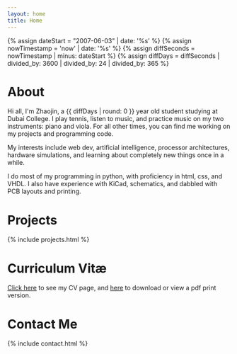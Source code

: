 ```yaml
---
layout: home
title: Home
---
```

{% assign dateStart = "2007-06-03" | date: '%s' %}
{% assign nowTimestamp = 'now' | date: '%s' %}
{% assign diffSeconds = nowTimestamp | minus: dateStart %}
{% assign diffDays = diffSeconds | divided_by: 3600 | divided_by: 24 | divided_by: 365 %}


# About

Hi all, I'm Zhaojin, a {{ diffDays | round: 0 }} year old student studying at Dubai College. I play tennis, listen to music, and practice music on my two instruments: piano and viola. For all other times, you can find me working on my projects and programming code. 

My interests include web dev, artificial intelligence, processor architectures, hardware simulations, and learning about completely new things once in a while. 

I do most of my programming in python, with proficiency in html, css, and VHDL. I also have experience with KiCad, schematics, and dabbled with PCB layouts and printing.


# Projects
{% include projects.html %}



# Curriculum Vitæ
[Click here](cv) to see my CV page, and [here](assets/files/cv.pdf) to download or view a pdf print version.

# Contact Me
{% include contact.html %}




<!--
Template has blog function - NOT IN USE
{% include archive.html %}
-->